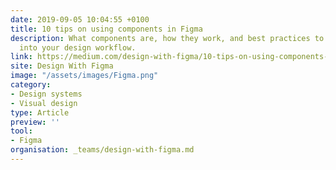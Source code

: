 ```yaml
---
date: 2019-09-05 10:04:55 +0100
title: 10 tips on using components in Figma
description: What components are, how they work, and best practices to incorporate them
  into your design workflow.
link: https://medium.com/design-with-figma/10-tips-on-using-components-in-figma-c7db9c5e7fe1
site: Design With Figma
image: "/assets/images/Figma.png"
category:
- Design systems
- Visual design
type: Article
preview: ''
tool:
- Figma
organisation: _teams/design-with-figma.md
---
```

